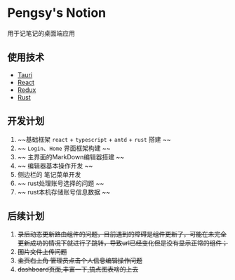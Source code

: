 # Pengsy's Notion

用于记笔记的桌面端应用

## 使用技术

- [Tauri](https://tauri.app/zh-cn/)
- [React](https://react.dev/)
- [Redux](https://www.redux.org.cn/)
- [Rust](https://www.rust-lang.org/)

## 开发计划

1. ~~基础框架 `react` + `typescript` + `antd` + `rust` 搭建 ~~
2. ~~ `Login`、`Home` 界面框架构建 ~~
3. ~~ 主界面的MarkDown编辑器搭建 ~~
4. ~~ 编辑器基本操作开发 ~~
5. 侧边栏的 笔记菜单开发
6. ~~ rust处理账号选择的问题 ~~
7. ~~ rust本机存储账号信息数据 ~~


## 后续计划
1. ~~录后动态更新路由组件的问题，目前遇到的障碍是组件更新了，可能在未完全更新成功的情况下就进行了跳转，导致url已经变化但是没有显示正常的组件；~~
2. ~~图片文件上传问题~~
3. ~~主页右上角 管理员点击个人信息编辑操作问题~~
4. ~~dashboard页面,丰富一下,搞点图表啥的上去~~